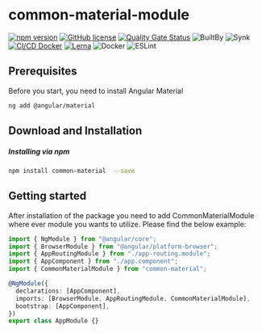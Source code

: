 # common-material-module

[![npm version](https://badge.fury.io/js/%40angular%2Fcdk.svg)](https://www.npmjs.com/package/common-material) [![GitHub license](https://img.shields.io/badge/license-MIT-blue.svg)](https://github.com/olavoparno/jest-badges-readme/blob/master/LICENSE) [![Quality Gate Status](https://sonarcloud.io/api/project_badges/measure?project=BakhtMunirUet_common-material-module&metric=alert_status)](https://sonarcloud.io/summary/new_code?id=BakhtMunirUet_common-material-module) ![BuiltBy](https://img.shields.io/badge/TypeScript-Lovers-black.svg "img.shields.io") ![Synk](https://snyk.io/test/github/expressjs/express/4.x/badge.svg) [![CI/CD Docker](https://github.com/wnqueiroz/sonatype-nexus-repository-badge-generator/actions/workflows/ci-cd.yml/badge.svg?branch=main)](https://github.com/BakhtMunirUet/common-material-module/actions) [![Lerna](https://repology.org/badge/latest-versions/lerna.svg)](https://repology.org/project/lerna/versions) ![Docker](https://img.shields.io/badge/docker-%230db7ed.svg?style=for-the-badge&logo=docker&logoColor=white) ![ESLint](https://img.shields.io/badge/ESLint-4B3263?style=for-the-badge&logo=eslint&logoColor=white)

## Prerequisites

Before you start, you need to install Angular Material

```bash
ng add @angular/material
```

## Download and Installation

##### Installing via npm

```bash
npm install common-material  --save
```

## Getting started

After installation of the package you need to add CommonMaterialModule where ever module you wants to utilize. Please find the below example:

```typescript
import { NgModule } from "@angular/core";
import { BrowserModule } from "@angular/platform-browser";
import { AppRoutingModule } from "./app-routing.module";
import { AppComponent } from "./app.component";
import { CommonMaterialModule } from "common-material";

@NgModule({
  declarations: [AppComponent],
  imports: [BrowserModule, AppRoutingModule, CommonMaterialModule],
  bootstrap: [AppComponent],
})
export class AppModule {}
```
